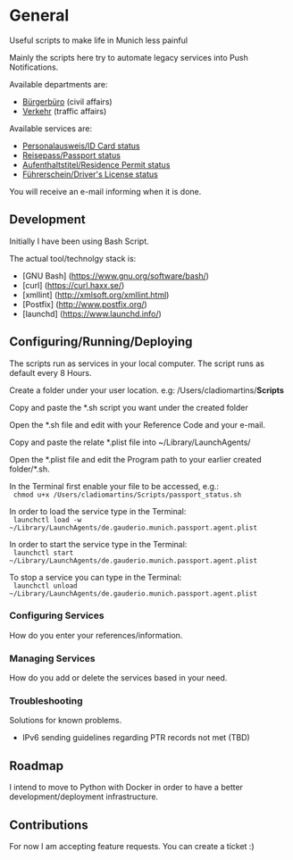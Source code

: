 # General

Useful scripts to make life in Munich less painful

Mainly the scripts here try to automate legacy services into Push Notifications.

Available departments are:
- [Bürgerbüro](https://www.muenchen.de/rathaus/Stadtverwaltung/Kreisverwaltungsreferat/Buergerbuero.html) (civil affairs)
- [Verkehr](https://www.muenchen.de/rathaus/Stadtverwaltung/Kreisverwaltungsreferat/Verkehr) (traffic affairs)

Available services are:

- [Personalausweis/ID Card status](https://www17.muenchen.de/Passverfolgung/)
- [Reisepass/Passport status](https://www17.muenchen.de/Passverfolgung/)
- [Aufenthaltstitel/Residence Permit status](https://www17.muenchen.de/EATWebSearch/)
- [Führerschein/Driver's License status](https://www17.muenchen.de/Fuehrerschein/)

You will receive an e-mail informing when it is done.

## Development

Initially I have been using Bash Script.

The actual tool/technolgy stack is:

- [GNU Bash] (https://www.gnu.org/software/bash/)
- [curl] (https://curl.haxx.se/)
- [xmllint] (http://xmlsoft.org/xmllint.html)
- [Postfix] (http://www.postfix.org/)
- [launchd] (https://www.launchd.info/)


## Configuring/Running/Deploying

The scripts run as services in your local computer. The script runs as default every 8 Hours.

Create a folder under your user location.
e.g: /Users/cladiomartins/**Scripts**

Copy and paste the \*.sh script you want under the created folder

Open the \*.sh file and edit with your Reference Code and your e-mail.

Copy and paste the relate \*.plist file into ~/Library/LaunchAgents/

Open the \*.plist file and edit the Program path to your earlier created folder/\*.sh.

In the Terminal first enable your file to be accessed, e.g.:  
<code> chmod u+x /Users/cladiomartins/Scripts/passport_status.sh </code>

In order to load the service type in the Terminal:  
<code> launchctl load -w ~/Library/LaunchAgents/de.gauderio.munich.passport.agent.plist  </code> 

In order to start the service type in the Terminal:  
<code> launchctl start ~/Library/LaunchAgents/de.gauderio.munich.passport.agent.plist </code> 


To stop a service you can type in the Terminal:  
<code> launchctl unload ~/Library/LaunchAgents/de.gauderio.munich.passport.agent.plist </code> 

### Configuring Services

How do you enter your references/information.

### Managing Services

How do you add or delete the services based in your need.

### Troubleshooting

Solutions for known problems.

- IPv6 sending guidelines regarding PTR records not met (TBD)

## Roadmap

I intend to move to Python with Docker in order to have a better development/deployment infrastructure.

## Contributions

For now I am accepting feature requests. You can create a ticket :)

